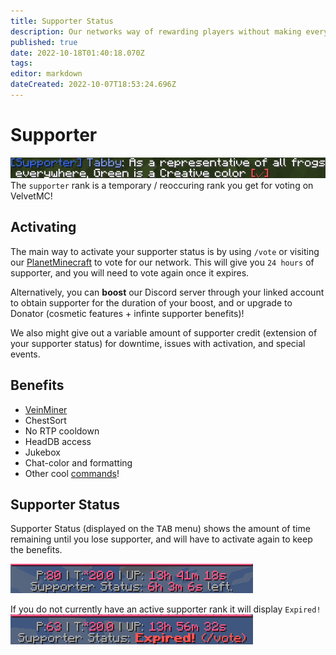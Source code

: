 ```yaml
---
title: Supporter Status
description: Our networks way of rewarding players without making everything pay-to-win!
published: true
date: 2022-10-18T01:40:18.070Z
tags: 
editor: markdown
dateCreated: 2022-10-07T18:53:24.696Z
---
```


# Supporter
![supporter_frog.png](/assets/wiki/supporter_frog.png)
The `supporter` rank is a temporary / reoccuring rank you get for voting on VelvetMC!

## Activating
The main way to activate your supporter status is by using `/vote` or visiting our [PlanetMinecraft](https://velvet.moe/vote) to vote for our network. This will give you `24 hours` of supporter, and you will need to vote again once it expires.

Alternatively, you can **boost** our Discord server through your linked account to obtain supporter for the duration of your boost, and or upgrade to Donator (cosmetic features + infinte supporter benefits)!

We also might give out a variable amount of supporter credit (extension of your supporter status) for downtime, issues with activation, and special events. 

## Benefits
- [VeinMiner](/minecraft/veinminer)
- ChestSort
- No RTP cooldown
- HeadDB access
- Jukebox
- Chat-color and formatting
- Other cool [commands](/minecraft/commands)!

## Supporter Status
Supporter Status (displayed on the <kbd>TAB</kbd> menu) shows the amount of time remaining until you lose supporter, and will have to activate again to keep the benefits.

![supporter_status.png](/assets/wiki/supporter_status.png)

If you do not currently have an active supporter rank it will display `Expired!`
![supporter_status_expired.png](/assets/wiki/supporter_status_expired.png)